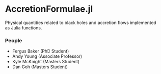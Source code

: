 # AccretionFormulae.jl
Physical quantities related to black holes and accretion flows implemented as Julia functions.

### People

- Fergus Baker (PhD Student)
- Andy Young (Associate Professor)
- Kyle McKnight (Masters Student)
- Dan Goh (Masters Student)
